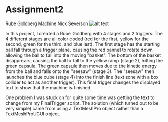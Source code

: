 # Assignment2
Rube Goldberg Machine
Nick Severson
![alt text](https://github.com/nseverson/Assignment2/blob/main/profilepic.jpg?raw=true)

In this project, I created a Rube Goldberg with 4 stages and 2 triggers. The 4 different stages are 
all color coded (red for the first, yellow for the second, green for the third, and blue last). The 
first stage has the starting ball fall through a trigger plane, causing the red pannel to rotate down
 allowing the ball to fall into the moving "basket". The bottom of the basket disapprears, causing 
 the ball to fall to the yellow ramp (stage 2), hitting the green capsule. The green capsule then 
 moves due to the kinetic energy from the ball and falls onto the "seesaw" (stage 3). The "seesaw" 
 then launches the blue cube (stage 4) into the finish line (text zone with a box collider to act as 
 another trigger). This final trigger changes the displayed text to show that the machine is finished.
 
 One problem I was stuck on for quite some time was getting the text to change from my FinalTrigger 
 script. The solution (which turned out to be very simple) came from using a TextMeshPro object rather 
 than a TextMeshProUGUI object.
